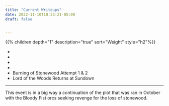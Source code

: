 ```yaml
---
title: "Current Writeups"
date: 2022-11-10T10:33:21-05:00
draft: false


---
```


{{% children depth="1" description="true"  sort="Weight" style="h2"%}}

- 
- 
- 
- 
- Burning of Stonewood Attempt 1 & 2
- Lord of the Woods Returns at Sundown

---

This event is in a big way a continuation of the plot that was ran in October with the Bloody Fist orcs seeking revenge for the loss of stonewood. 

